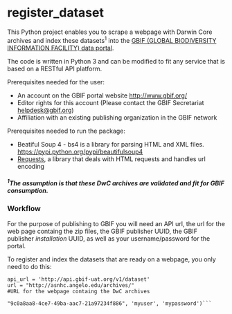 # register_dataset
This Python project enables you to scrape a webpage with Darwin Core archives and index these datasets<sup>1</sup> into the [GBIF (GLOBAL BIODIVERSITY INFORMATION FACILITY) data portal](http://www.gbif.org/).

The code is written in Python 3 and can be modified to fit any service that is based on a RESTful API platform.

Prerequisites needed for the user:
* An account on the GBIF portal website http://www.gbif.org/
* Editor rights for this account (Please contact the GBIF Secretariat helpdesk@gbif.org)
* Affiliation with an existing publishing organization in the GBIF network

Prerequisites needed to run the package:
* Beatiful Soup 4 - bs4 is a library for parsing HTML and XML files. https://pypi.python.org/pypi/beautifulsoup4
* [Requests](http://docs.python-requests.org/en/master/), a library that deals with HTML requests and handles url encoding  

##### <sup>1</sup>The assumption is that these DwC archives are validated and fit for GBIF consumption.
### Workflow

For the purpose of publishing to GBIF you will need an API url, the url for the web page containg the zip files, the GBIF publisher UUID, the GBIF publisher *installation* UUID, as well as your username/password for the portal. 

To register and index the datasets that are ready on a webpage, you only need to do this:

```api_url = 'http://api.gbif-uat.org/v1/dataset'```<br>
```url = "http://asnhc.angelo.edu/archives/"```<br>
```#URL for the webpage containg the DwC archives```<br>

```register_datasets(api_url, url, "afafe88e-4b8e-4e62-8f38-3eaa24f71532",<br>
"9c0a8aa8-4ce7-49ba-aac7-21a97234f886", 'myuser', 'mypassword')```
